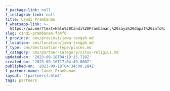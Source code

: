 ```yaml
---
f_package-link: null
f_instagram-link: null
title: Candi Prambanan
f_whatsapp-link: >-
  https://wa.me/?text=Halo%20Candi%20Prambanan,%20saya%20dapat%20info%20dari%20@loocale.id%20dan%20punya%20pertanyaan
slug: candi-prambanan-fd4f6
f_province: cms/provinsi/jawa-tengah.md
f_location: cms/location/jawa-tengah.md
f_type: cms/destination-type/places.md
f_category: cms/partner-category/situs-religius.md
updated-on: '2023-09-18T04:19:15.728Z'
created-on: '2023-09-10T17:04:49.000Z'
published-on: '2023-09-18T04:34:08.284Z'
f_partner-name: Candi Prambanan
layout: '[partners].html'
tags: partners
---
```



